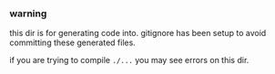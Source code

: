 ### warning

this dir is for generating code into. gitignore has been setup to avoid
committing these generated files.

if you are trying to compile `./...` you may see errors on this dir.
